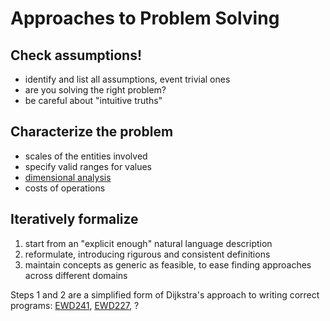 # Approaches to Problem Solving

## Check assumptions!
- identify and list all assumptions, event trivial ones
- are you solving the right problem?
- be careful about "intuitive truths"

## Characterize the problem 
- scales of the entities involved
- specify valid ranges for values
- [dimensional analysis](https://en.wikipedia.org/wiki/Dimensional_analysis)
- costs of operations

## Iteratively formalize
1. start from an "explicit enough" natural language description
2. reformulate, introducing rigurous and consistent definitions
3. maintain concepts as generic as feasible, to ease finding approaches across different domains

Steps 1 and 2 are a simplified form of Dijkstra's approach to writing correct programs: [EWD241](https://www.cs.utexas.edu/~EWD/transcriptions/EWD02xx/EWD241.html), [EWD227](https://www.cs.utexas.edu/~EWD/transcriptions/EWD02xx/EWD227.html), ?

